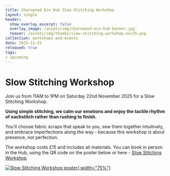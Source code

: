 ```yaml
---
title: Charnwood Eco Hub Slow Stitching Workshop
layout: single
header:
  show_overlay_excerpt: false
  overlay_image: /assets/img/charnwood-eco-hub-banner.jpg
  teaser: /assets/img/thumbs/slow-stitching-workshop-nov25.png
collection: workshops-and-events
date: 2025-11-22
released: true
tags:
- upcoming
---
```

# Slow Stitching Workshop
 
Join us from 11AM to 1PM on Saturday 22nd November 2025 for a Slow Stitching Workshop.

**Using simple stitching, we calm our emotions and enjoy the tactile rhythm of eachstitch rather than rushing to finish.**

You'll choose fabric scraps that speak to you, sew them together intuitively, and embrace imperfections along the way - because this workshop is about presence, not perfection.

The workshop costs £15 and includes all materials. You can book in person in the Hub, using the QR code on the poster below or here - [Slow Stitching Workshop](https://eventbookings.com/b/event/slow-stitching-workshop)

[![Slow Stitching Workshop poster](/assets/img/slow-stitching-workshop-nov25.png){:width="75%"}](https://eventbookings.com/b/event/slow-stitching-workshop)
